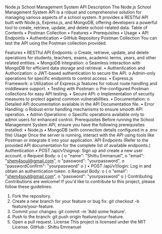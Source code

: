 Node.js School Management System API
Description
The Node.js School Management System API is a robust and comprehensive solution for managing various aspects of a school system. It provides a RESTful API built with Node.js, Express.js, and MongoDB, offering developers a powerful tool to create, retrieve, update, and delete school-related data.
Table of Contents
•	Postman Collection
•	Features
•	Prerequisites
•	Usage
•	API Endpoints
•	Authentication
•	GitHub Repository
Postman Collection
You can test the API using the Postman collection provided.
 
Features
•	RESTful API Endpoints:
o	Create, retrieve, update, and delete operations for students, teachers, exams, academic terms, years, and other related entities.
•	MongoDB Integration:
o	Seamless interaction with MongoDB for efficient data storage and retrieval.
•	Authentication and Authorization:
o	JWT-based authentication to secure the API.
o	Admin-only operations for specific endpoints to control access.
•	Express.js Framework:
o	Utilization of Express.js features for robust route handling and middleware support.
•	Testing with Postman:
o	Pre-configured Postman collections for easy API testing.
•	Secure API:
o	Implementation of security measures to protect against common vulnerabilities.
•	Documentation:
o	Detailed API documentation available in the API Documentation file.
•	Error Handling:
o	Robust error handling mechanisms to ensure smooth API operation.
•	Admin Operations:
o	Specific operations available only to admin users for enhanced control.
Prerequisites
Before running the School Management System API, ensure you have the following prerequisites installed:
•	Node.js
•	MongoDB (with connection details configured in a .env file)
Usage
Once the server is running, interact with the API using tools like Postman or integrate it into your application.
API Endpoints
(Refer to the provided API documentation for the complete list of available endpoints.)
Authentication
•	POST /api/v1/signup: Sign up and create a new user account.
o	Request Body:
o	{
o	  "name": "Shittu Emmanuel",
o	  "email": "shem4soul@gmail.com",
o	  "password": "yourpassword",
o	  "passwordConfirm": "yourpassword"
o	}
•	POST /api/v1/login: Log in and obtain an authentication token.
o	Request Body:
o	{
o	  "email": "shem4soul@gmail.com",
o	  "password": "yourpassword"
o	}
Contributing
Contributions are welcome! If you'd like to contribute to this project, please follow these guidelines:
1.	Fork the repository.
2.	Create a new branch for your feature or bug fix: git checkout -b feature/your-feature.
3.	Commit your changes: git commit -m 'Add some feature'.
4.	Push to the branch: git push origin feature/your-feature.
5.	Open a pull request.
License
This project is licensed under the MIT License.
GitHub : Shittu Emmanuel

